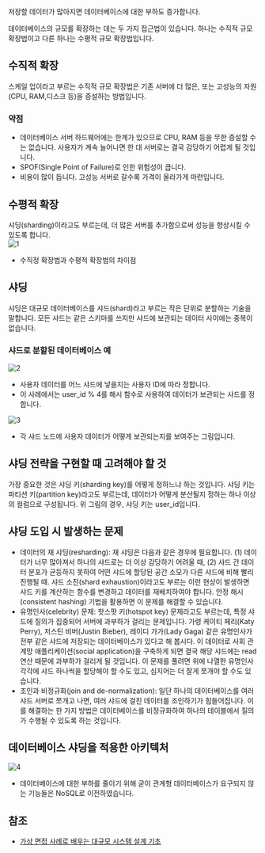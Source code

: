 저장할 데이터가 많아지면 데이터베이스에 대한 부하도 증가합니다.

데이터베이스의 규모를 확장하는 데는 두 가지 접근법이 있습니다. 하나는 수직적 규모 확장법이고 다른 하나는 수평적 규모 확장법입니다.

## 수직적 확장
스케일 업이라고 부르는 수직적 규모 확장법은 기존 서버에 더 많은, 또는 고성능의 자원(CPU, RAM,디스크 등)을 증설하는 방법입니다.

### 약점
* 데이터베이스 서버 하드웨어에는 한계가 있으므로 CPU, RAM 등을 무한 증설할 수는 없습니다. 사용자가 계속 늘어나면 한 대 서버로는 결국 감당하기 어렵게 될 것입니다.
* SPOF(Single Point of Failure)로 인한 위험성이 큽니다.
* 비용이 많이 듭니다. 고성능 서버로 갈수록 가격이 올라가게 마련입니다.

## 수평적 확장
샤딩(sharding)이라고도 부르는데, 더 많은 서버를 추가함으로써 성능을 향상시킬 수 있도록 합니다.   
![1](https://raw.githubusercontent.com/smpark1020/tistory/master/System%20Design/%5B%EC%82%AC%EC%9A%A9%EC%9E%90%20%EC%88%98%EC%97%90%20%EB%94%B0%EB%A5%B8%20%EA%B7%9C%EB%AA%A8%20%ED%99%95%EC%9E%A5%EC%84%B1%5D%20%EB%8D%B0%EC%9D%B4%ED%84%B0%EB%B2%A0%EC%9D%B4%EC%8A%A4%EC%9D%98%20%EA%B7%9C%EB%AA%A8%20%ED%99%95%EC%9E%A5/1.jpg)
* 수직정 확장법과 수평적 확장법의 차이점

## 샤딩
샤딩은 대규모 데이터베이스를 샤드(shard)라고 부르는 작은 단위로 분할하는 기술을 말합니다. 모든 샤드는 같은 스키마를 쓰지만 샤드에 보관되는 데이터 사이에는 중복이 없습니다.

### 샤드로 분할된 데이터베이스 예
![2](https://raw.githubusercontent.com/smpark1020/tistory/master/System%20Design/%5B%EC%82%AC%EC%9A%A9%EC%9E%90%20%EC%88%98%EC%97%90%20%EB%94%B0%EB%A5%B8%20%EA%B7%9C%EB%AA%A8%20%ED%99%95%EC%9E%A5%EC%84%B1%5D%20%EB%8D%B0%EC%9D%B4%ED%84%B0%EB%B2%A0%EC%9D%B4%EC%8A%A4%EC%9D%98%20%EA%B7%9C%EB%AA%A8%20%ED%99%95%EC%9E%A5/2.jpg)   
* 사용자 데이터를 어느 샤드에 넣을지는 사용자 ID에 따라 정합니다.
* 이 사례에서는 user_id % 4를 해시 함수로 사용하여 데이터가 보관되는 샤드를 정합니다.

![3](https://raw.githubusercontent.com/smpark1020/tistory/master/System%20Design/%5B%EC%82%AC%EC%9A%A9%EC%9E%90%20%EC%88%98%EC%97%90%20%EB%94%B0%EB%A5%B8%20%EA%B7%9C%EB%AA%A8%20%ED%99%95%EC%9E%A5%EC%84%B1%5D%20%EB%8D%B0%EC%9D%B4%ED%84%B0%EB%B2%A0%EC%9D%B4%EC%8A%A4%EC%9D%98%20%EA%B7%9C%EB%AA%A8%20%ED%99%95%EC%9E%A5/3.jpg)
* 각 샤드 노드에 사용자 데이터가 어떻게 보관되는지를 보여주는 그림입니다.

## 샤딩 전략을 구현할 때 고려해야 할 것
가장 중요한 것은 샤딩 키(sharding key)를 어떻게 정하느냐 하는 것입니다. 샤딩 키는 파티션 키(partition key)라고도 부르는데, 데이터가 어떻게 분산될지 정하는 하나 이상의 컬럼으로 구성됩니다.
위 그림의 경우, 샤딩 키는 user_id입니다.

## 샤딩 도입 시 발생하는 문제
* 데이터의 재 샤딩(resharding): 재 샤딩은 다음과 같은 경우에 필요합니다. (1) 데이터가 너무 많아져서 하나의 샤드로는 더 이상 감당하기 어려울 때, (2) 샤드 간 데이터 분포가 균등하지 못하여 어떤 샤드에 할당된 공간 소모가 다른 샤드에 비해 빨리 진행될 때. 샤드 소진(shard exhaustion)이라고도 부르는 이런 현상이 발생하면 샤드 키를 계산하는 함수를 변경하고 데이터를 재배치하여야 합니다. 안정 해시(consistent hashing) 기법을 활용하면 이 문제를 해결할 수 있습니다.
* 유명인사(celebrity) 문제: 핫스팟 키(hotspot key) 문제라고도 부르는데, 특정 샤드에 질의가 집중되어 서버에 과부하가 걸리는 문제입니다. 가령 케이티 페리(Katy Perry), 저스틴 비버(Justin Bieber), 레이디 가가(Lady Gaga) 같은 유명인사가 전부 같은 샤드에 저장되는 데이터베이스가 있다고 해 봅시다. 이 데이터로 사회 관계망 애플리케이션(social application)을 구축하게 되면 결국 해당 샤드에는 read 연산 때문에 과부하가 걸리게 될 것입니다. 이 문제를 풀려면 위에 나열한 유명인사 각각에 샤드 하나씩을 할당해야 할 수도 있고, 심지어는 더 잘게 쪼개야 할 수도 있습니다.
* 조인과 비정규화(join and de-normalization): 일단 하나의 데이터베이스를 여러 샤드 서버로 쪼개고 나면, 여러 샤드에 걸친 데이터를 조인하기가 힘들어집니다. 이를 해결하는 한 가지 방법은 데이터베이스를 비정규화하여 하나의 테이블에서 질의가 수행될 수 있도록 하는 것입니다.

## 데이터베이스 샤딩을 적용한 아키텍처
![4](https://raw.githubusercontent.com/smpark1020/tistory/master/System%20Design/%5B%EC%82%AC%EC%9A%A9%EC%9E%90%20%EC%88%98%EC%97%90%20%EB%94%B0%EB%A5%B8%20%EA%B7%9C%EB%AA%A8%20%ED%99%95%EC%9E%A5%EC%84%B1%5D%20%EB%8D%B0%EC%9D%B4%ED%84%B0%EB%B2%A0%EC%9D%B4%EC%8A%A4%EC%9D%98%20%EA%B7%9C%EB%AA%A8%20%ED%99%95%EC%9E%A5/4.jpg)
* 데이터베이스에 대한 부하를 줄이기 위해 굳이 관계형 데이터베이스가 요구되지 않는 기능들은 NoSQL로 이전하였습니다.

## 참조
* [가상 면접 사례로 배우는 대규모 시스템 설계 기초](http://www.kyobobook.co.kr/product/detailViewKor.laf?ejkGb=KOR&mallGb=KOR&barcode=9788966263158&orderClick=&Kc=)